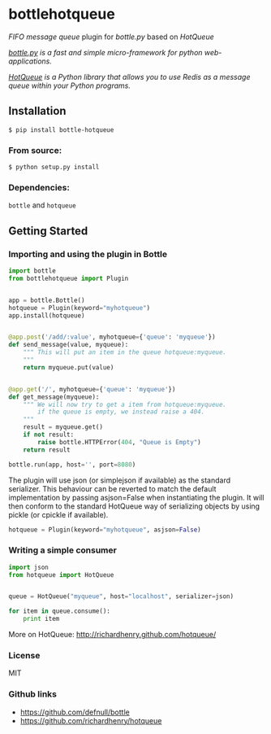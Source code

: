 # bottlehotqueue

_FIFO message queue_ plugin for _bottle.py_ based on _HotQueue_

_[bottle.py](http://bottlepy.org) is a fast and simple micro-framework for python web-applications._

_[HotQueue](http://richardhenry.github.com/hotqueue/) is a Python library that allows you to use Redis as a message queue within your Python programs._

## Installation

    $ pip install bottle-hotqueue

### From source:

    $ python setup.py install

### Dependencies:

``bottle`` and ``hotqueue``

## Getting Started

### Importing and using the plugin in Bottle

```python
import bottle
from bottlehotqueue import Plugin


app = bottle.Bottle()
hotqueue = Plugin(keyword="myhotqueue")
app.install(hotqueue)


@app.post('/add/:value', myhotqueue={'queue': 'myqueue'})
def send_message(value, myqueue):
    """ This will put an item in the queue hotqueue:myqueue.
    """
    return myqueue.put(value)


@app.get('/', myhotqueue={'queue': 'myqueue'})
def get_message(myqueue):
    """ We will now try to get a item from hotqueue:myqueue.
        if the queue is empty, we instead raise a 404.
    """
    result = myqueue.get()
    if not result:
        raise bottle.HTTPError(404, "Queue is Empty")
    return result

bottle.run(app, host='', port=8080)
```

The plugin will use json (or simplejson if available) as the standard serializer. This behaviour can be reverted to match the default implementation by passing asjson=False when instantiating the plugin. It will then conform to the standard HotQueue way of serializing objects by using pickle (or cpickle if available).

```python
hotqueue = Plugin(keyword="myhotqueue", asjson=False)
```

### Writing a simple consumer

```python
import json
from hotqueue import HotQueue


queue = HotQueue("myqueue", host="localhost", serializer=json)

for item in queue.consume():
    print item

```
More on HotQueue: http://richardhenry.github.com/hotqueue/

### License
MIT

### Github links
* https://github.com/defnull/bottle
* https://github.com/richardhenry/hotqueue
